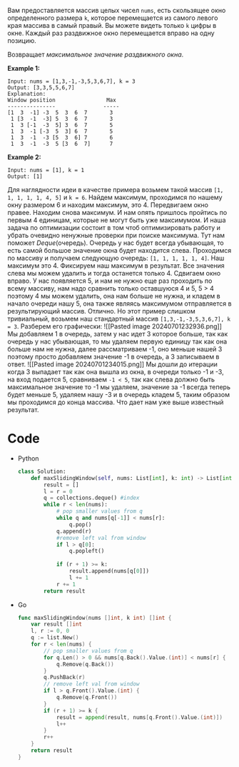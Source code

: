 Вам предоставляется массив целых чисел `nums`, есть скользящее окно определенного размера `k`, которое перемещается из самого левого края массива в самый правый. Вы можете видеть только `k` цифры в окне. Каждый раз раздвижное окно перемещается вправо на одну позицию.

Возвращает _максимальное значение раздвижного окна_.

**Example 1:**
```
Input: nums = [1,3,-1,-3,5,3,6,7], k = 3
Output: [3,3,5,5,6,7]
Explanation: 
Window position                Max
---------------               -----
[1  3  -1] -3  5  3  6  7       3
 1 [3  -1  -3] 5  3  6  7       3
 1  3 [-1  -3  5] 3  6  7       5
 1  3  -1 [-3  5  3] 6  7       5
 1  3  -1  -3 [5  3  6] 7       6
 1  3  -1  -3  5 [3  6  7]      7
```

**Example 2:**
```
Input: nums = [1], k = 1
Output: [1]
```

Для наглядности идеи в качестве примера возьмем такой массив `[1, 1, 1, 1, 1, 4, 5]` и `k = 6`. Найдем максимум, проходимся по нашему окну размером 6 и находим максимум, это 4. Передвигаем окно правее. Находим снова максимум. И нам опять пришлось пройтись по первым 4 единицам, которые не могут быть уже максимумом. И наша задача по оптимизации состоит в том чтоб оптимизировать работу и убрать очевидно ненужные проверки при поиске максимума. Тут нам поможет *Deque*(очередь). Очередь у нас будет всегда убывающая, то есть самой большое значение окна будет находится слева. Проходимся по массиву и получаем следующую очередь: `[1, 1, 1, 1, 1, 4]`. Наш максимум это 4. Фиксируем наш максимум в результат. Все значения слева мы можем удалить и тогда останется только 4. Сдвигаем окно вправо. У нас появляется 5, и нам не нужно еще раз проходить по всему массиву, нам надо сравнить только оставшуюся 4 и 5, 5 > 4 поэтому 4 мы можем удалить, она нам больше не нужна, и кладем в начало очереди нашу 5, она также являясь максимумом отправляется в результирующий массив. Отлично. Но этот пример слишком тривиальный, возьмем наш стандартный массив `[1,3,-1,-3,5,3,6,7], k = 3`. Разберем его графически:
![[Pasted image 20240701232936.png]]
Мы добавляем 1 в очередь, затем у нас идет 3 которое больше, так как очередь у нас убывающая, то мы удаляем первую единицу так как она больше нам не нужна, далее рассматриваем -1, оно меньше нашей 3 поэтому просто добавляем значение -1 в очередь, а 3 записываем в ответ.
![[Pasted image 20240701234015.png]]
Мы дошли до итерации когда 3 выпадает так как она вышла из окна, в очереди только -1 и -3, на вход подается 5, сравниваем `-1 < 5`, так как слева должно быть максимальное значение то -1 мы удаляем, значение за -1 всегда теперь будет меньше 5, удаляем нашу -3 и в очередь кладем 5, таким образом мы проходимся до конца массива. Что дает нам уже выше известный результат.

# Code
- Python
	```python
	class Solution:
	    def maxSlidingWindow(self, nums: List[int], k: int) -> List[int]:
	        result = []
	        l = r = 0
	        q = collections.deque() #index
	        while r < len(nums):
	            # pop smaller values from q
	            while q and nums[q[-1]] < nums[r]:
	                q.pop()
	            q.append(r)
	            #remove left val from window
	            if l > q[0]:
	                q.popleft()
	            
	            if (r + 1) >= k:
	                result.append(nums[q[0]])
	                l += 1
	            r += 1
	        return result
	```

- Go
	```go
	func maxSlidingWindow(nums []int, k int) []int {
	    var result []int
	    l, r := 0, 0
	    q := list.New()
	    for r < len(nums) {
	        // pop smaller values from q
	        for q.Len() > 0 && nums[q.Back().Value.(int)] < nums[r] {
	            q.Remove(q.Back())
	        }
	        q.PushBack(r)
	        // remove left val from window
	        if l > q.Front().Value.(int) {
	            q.Remove(q.Front())
	        }
	        if (r + 1) >= k {
	            result = append(result, nums[q.Front().Value.(int)])
	            l++
	        }
	        r++
	    }
	    return result
	}
	```